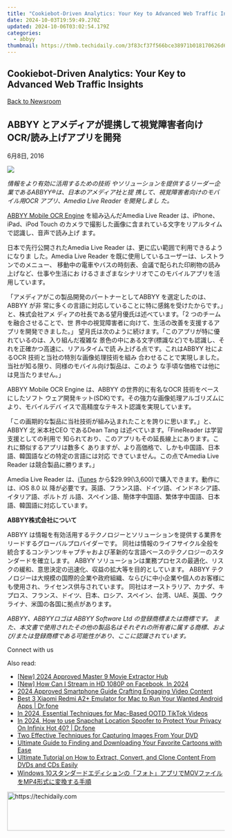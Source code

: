 ```yaml
---
title: "Cookiebot-Driven Analytics: Your Key to Advanced Web Traffic Insights"
date: 2024-10-03T19:59:49.270Z
updated: 2024-10-06T03:02:54.179Z
categories:
  - abbyy
thumbnail: https://thmb.techidaily.com/3f83cf37f566bce38971b018170626d6e67c9f875eec12a8f86b696a3d6ea101.jpg
---
```


## Cookiebot-Driven Analytics: Your Key to Advanced Web Traffic Insights

[Back to Newsroom](https://tools.techidaily.com/abbyy/products/)

## ABBYY とアメディアが提携して視覚障害者向けOCR/読み上げアプリを開発

6月8日, 2016

![](https://content.abbyy.com/-/media/project/abbyy/abbyy/branchtemplates/shutterstock_1272462163_1296-x-729.jpg?h=729&iar=0&w=1296)

_情報をより有効に活用するための技術 やソリューションを提供するリーダー企業であるABBYY®は、日本のアメディア社と提 携して、視覚障害者向けのモバイル用OCR アプリ、Amedia Live Reader を開発しまし た。_

[ABBYY Mobile OCR Engine](https://tools.techidaily.com/abbyy/products/) を組み込んだAmedia Live Reader は、iPhone、iPad、iPod Touch のカメラで撮影した画像に含まれている文字をリアルタイムで認識し、音声で読み上げ ます。

日本で先行公開されたAmedia Live Reader は、更に広い範囲で利用できるようになりま した。Amedia Live Reader を既に使用しているユーザーは、レストランでのメニュー、 移動中の電車やバスの時刻表、会議で配られた印刷物の読み上げなど、仕事や生活にお けるさまざまなシナリオでこのモバイルアプリを活用しています。

「アメディアがこの製品開発のパートナーとしてABBYY を選定したのは、ABBYY が非 常に多くの言語に対応していることに特に感銘を受けたからです。」と、株式会社アメ ディアの社長である望月優氏は述べています。「2 つのチームを融合させることで、世 界中の視覚障害者に向けて、生活の改善を支援するアプリを開発できました。」 望月氏は次のように続けます。「このアプリが特に優れているのは、入り組んだ複雑な 景色の中にある文字(標識など)でも認識し、それを正確かつ高速に、リアルタイムで読 み上げる点です。これはABBYY 社によるOCR 技術と当社の特別な画像処理技術を組み 合わせることで実現しました。当社が知る限り、同様のモバイル向け製品は、このよう な手頃な価格では他には見当たりません。」

ABBYY Mobile OCR Engine は、ABBYY の世界的に有名なOCR 技術をベースにしたソフト ウェア開発キット(SDK)です。その強力な画像処理アルゴリズムにより、モバイルデバ イスで高精度なテキスト認識を実現しています。

「この画期的な製品に当社技術が組み込まれたことを誇りに思います。」と、ABBYY 北 米本社CEO であるDean Tang は述べています。「FineReader は学習支援としての利用で 知られており、このアプリもその延長線上にあります。これに類似するアプリは数多く ありますが、より高価格で、しかも中国語、日本語、韓国語などの特定の言語には対応 できていません。この点でAmedia Live Reader は競合製品に勝ります。」

Amedia Live Reader は、[iTunes](https://itunes.apple.com/jp/app/amedia-live-reader/id1040357170?mt=8) から$29.99(\\3,600)で購入できます。動作には、iOS 8.0 以 降が必要です。英語、フランス語、ドイツ語、インドネシア語、イタリア語、ポルトガ ル語、スペイン語、簡体字中国語、繁体字中国語、日本語、韓国語に対応しています。

**ABBYY株式会社について** 

ABBYY は情報を有効活用するテクノロジーとソリューションを提供する業界をリードするグローバルプロバイダーです。 同社は情報のライフサイクル全般を統合するコンテンツキャプチャおよび革新的な言語ベースのテクノロジーのスタンダードを確立します。 ABBYY ソリューションは業務プロセスの最適化、リスクの緩和、意思決定の迅速化、収益の拡大等を目的としています。 ABBYY テクノロジーは大規模の国際的企業や政府組織、ならびに中小企業や個人のお客様にも使用され、ライセンス供与されています。 同社はオーストラリア、カナダ、キプロス、フランス、ドイツ、日本、ロシア、スペイン、台湾、UAE、英国、ウクライナ、米国の各国に拠点があります。

_ABBYY、ABBYYロゴは ABBYY Software Ltd の登録商標または商標です。 また、本文書で使用されたその他の製品名はそれぞれの所有者に属する商標、および/または登録商標である可能性があり、ここに認識されています。_

Connect with us

<ins class="adsbygoogle"
     style="display:block"
     data-ad-format="autorelaxed"
     data-ad-client="ca-pub-7571918770474297"
     data-ad-slot="1223367746"></ins>

<ins class="adsbygoogle"
     style="display:block"
     data-ad-client="ca-pub-7571918770474297"
     data-ad-slot="8358498916"
     data-ad-format="auto"
     data-full-width-responsive="true"></ins>

<span class="atpl-alsoreadstyle">Also read:</span>
<div><ul>
<li><a href="https://facebook-clips.techidaily.com/new-2024-approved-master-9-movie-extractor-hub/"><u>[New] 2024 Approved Master 9 Movie Extractor Hub</u></a></li>
<li><a href="https://facebook-video-content.techidaily.com/new-how-can-i-stream-in-hd-1080p-on-facebook-in-2024/"><u>[New] How Can I Stream in HD 1080P on Facebook, In 2024</u></a></li>
<li><a href="https://youtube-help.techidaily.com/2024-approved-smartphone-guide-crafting-engaging-video-content/"><u>2024 Approved Smartphone Guide Crafting Engaging Video Content</u></a></li>
<li><a href="https://screen-mirror.techidaily.com/best-3-xiaomi-redmi-a2plus-emulator-for-mac-to-run-your-wanted-android-apps-drfone-by-drfone-android/"><u>Best 3 Xiaomi Redmi A2+ Emulator for Mac to Run Your Wanted Android Apps | Dr.fone</u></a></li>
<li><a href="https://tiktok-videos.techidaily.com/in-2024-essential-techniques-for-mac-based-ootd-tiktok-videos/"><u>In 2024, Essential Techniques for Mac-Based OOTD TikTok Videos</u></a></li>
<li><a href="https://phone-solutions.techidaily.com/in-2024-how-to-use-snapchat-location-spoofer-to-protect-your-privacy-on-infinix-hot-40-drfone-by-drfone-virtual-android/"><u>In 2024, How to use Snapchat Location Spoofer to Protect Your Privacy On Infinix Hot 40? | Dr.fone</u></a></li>
<li><a href="https://solve-helper.techidaily.com/two-effective-techniques-for-capturing-images-from-your-dvd/"><u>Two Effective Techniques for Capturing Images From Your DVD</u></a></li>
<li><a href="https://solve-helper.techidaily.com/ultimate-guide-to-finding-and-downloading-your-favorite-cartoons-with-ease/"><u>Ultimate Guide to Finding and Downloading Your Favorite Cartoons with Ease</u></a></li>
<li><a href="https://solve-helper.techidaily.com/ultimate-tutorial-on-how-to-extract-convert-and-clone-content-from-dvds-and-cds-easily/"><u>Ultimate Tutorial on How to Extract, Convert, and Clone Content From DVDs and CDs Easily</u></a></li>
<li><a href="https://solve-helper.techidaily.com/windows-10movmp4/"><u>Windows 10スタンダードエディションの「フォト」アプリでMOVファイルをMP4形式に変換する手順</u></a></li>
</ul></div>

<!-- affiliate ads begin -->
<a href="https://ephamedtechinc.pxf.io/c/5597632/2137209/26400" target="_top" id="2137209">
  <img src="//a.impactradius-go.com/display-ad/26400-2137209" border="0" alt="https://techidaily.com" width="728" height="90"/>
</a>
<img height="0" width="0" src="https://ephamedtechinc.pxf.io/i/5597632/2137209/26400" style="position:absolute;visibility:hidden;" border="0" />
<!-- affiliate ads end -->

